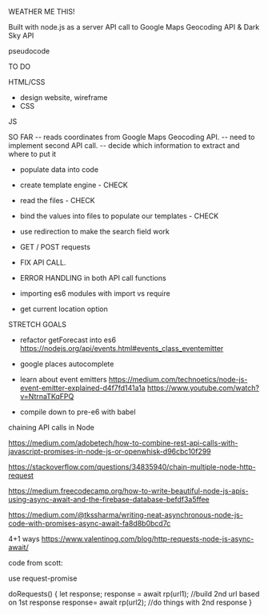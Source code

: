 WEATHER ME THIS!

Built with node.js as a server
API call to Google Maps Geocoding API & Dark Sky API

pseudocode


TO DO

HTML/CSS
- design website, wireframe
- CSS 

JS

SO FAR -- reads coordinates from Google Maps Geocoding API.
-- need to implement second API call.
-- decide which information to extract and where to put it

- populate data into code

- create template engine - CHECK
- read the files - CHECK
- bind the values into files to populate our templates - CHECK 

- use redirection to make the search field work
- GET / POST requests

- FIX API CALL.

- ERROR HANDLING in both API call functions

- importing es6 modules with import vs require

- get current location option


STRETCH GOALS

- refactor getForecast into es6
https://nodejs.org/api/events.html#events_class_eventemitter
- google places autocomplete

- learn about event emitters
https://medium.com/technoetics/node-js-event-emitter-explained-d4f7fd141a1a
https://www.youtube.com/watch?v=NtrnaTKqFPQ

- compile down to pre-e6 with babel

chaining API calls in Node

https://medium.com/adobetech/how-to-combine-rest-api-calls-with-javascript-promises-in-node-js-or-openwhisk-d96cbc10f299

https://stackoverflow.com/questions/34835940/chain-multiple-node-http-request

https://medium.freecodecamp.org/how-to-write-beautiful-node-js-apis-using-async-await-and-the-firebase-database-befdf3a5ffee

https://medium.com/@tkssharma/writing-neat-asynchronous-node-js-code-with-promises-async-await-fa8d8b0bcd7c

4+1 ways
https://www.valentinog.com/blog/http-requests-node-js-async-await/



code from scott:

use request-promise

doRequests() {
  let response;
  response = await rp(url1);
  //build 2nd url based on 1st response
  response= await rp(url2);
  //do things with 2nd response
}